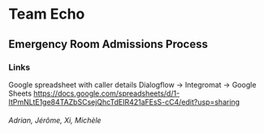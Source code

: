 # Team Echo

## Emergency Room Admissions Process

### Links
Google spreadsheet with caller details Dialogflow -> Integromat -> Google Sheets
https://docs.google.com/spreadsheets/d/1-ItPmNLtE1ge84TAZbSCsejQhcTdEIR421aFEsS-cC4/edit?usp=sharing

###### Adrian, Jérôme, Xi, Michèle
